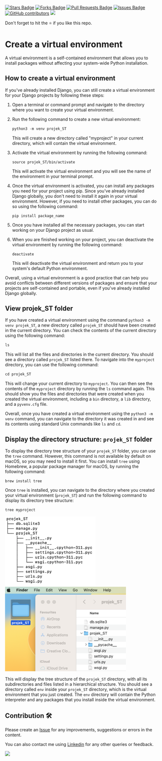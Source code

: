 <a href="https://github.com/drshahizan/learn-django/stargazers"><img src="https://img.shields.io/github/stars/drshahizan/learn-django" alt="Stars Badge"/></a>
<a href="https://github.com/drshahizan/learn-django/network/members"><img src="https://img.shields.io/github/forks/drshahizan/learn-django" alt="Forks Badge"/></a>
<a href="https://github.com/drshahizan/learn-django/pulls"><img src="https://img.shields.io/github/issues-pr/drshahizan/learn-django" alt="Pull Requests Badge"/></a>
<a href="https://github.com/drshahizan/learn-django/issues"><img src="https://img.shields.io/github/issues/drshahizan/learn-django" alt="Issues Badge"/></a>
<a href="https://github.com/drshahizan/learn-django/graphs/contributors"><img alt="GitHub contributors" src="https://img.shields.io/github/contributors/drshahizan/learn-django?color=2b9348"></a>
![](https://visitor-badge.glitch.me/badge?page_id=drshahizan/learn-django)

Don't forget to hit the :star: if you like this repo.

# Create a virtual environment
A virtual environment is a self-contained environment that allows you to install packages without affecting your system-wide Python installation. 

## How to create a virtual environment
If you've already installed Django, you can still create a virtual environment for your Django projects by following these steps:

1. Open a terminal or command prompt and navigate to the directory where you want to create your virtual environment.

2. Run the following command to create a new virtual environment:
   ```python
   python3 -m venv projek_ST
   ```
   This will create a new directory called "myproject" in your current directory, which will contain the virtual environment.

3. Activate the virtual environment by running the following command:
   ```
   source projek_ST/bin/activate
   ```
   This will activate the virtual environment and you will see the name of the environment in your terminal prompt.

4. Once the virtual environment is activated, you can install any packages you need for your project using pip. Since you've already installed Django globally, you don't need to install it again in your virtual environment. However, if you need to install other packages, you can do so using the following command:
   ```
   pip install package_name
   ```

5. Once you have installed all the necessary packages, you can start working on your Django project as usual.

6. When you are finished working on your project, you can deactivate the virtual environment by running the following command:
   ```
   deactivate
   ```
   This will deactivate the virtual environment and return you to your system's default Python environment.

Overall, using a virtual environment is a good practice that can help you avoid conflicts between different versions of packages and ensure that your projects are self-contained and portable, even if you've already installed Django globally.

## View projek_ST folder
If you have created a virtual environment using the command `python3 -m venv projek_ST`, a new directory called `projek_ST` should have been created in the current directory. You can check the contents of the current directory using the following command:

```python
ls
```

This will list all the files and directories in the current directory. You should see a directory called `projek_ST` listed there. To navigate into the `myproject` directory, you can use the following command:

```python
cd projek_ST
```

This will change your current directory to `myproject`. You can then see the contents of the `myproject` directory by running the `ls` command again. This should show you the files and directories that were created when you created the virtual environment, including a `bin` directory, a `lib` directory, and a `pyvenv.cfg` file.

Overall, once you have created a virtual environment using the `python3 -m venv` command, you can navigate to the directory it was created in and see its contents using standard Unix commands like `ls` and `cd`.

## Display the directory structure: `projek_ST` folder
To display the directory tree structure of your `projek_ST` folder, you can use the `tree` command. However, this command is not available by default on macOS, so you may need to install it first. You can install `tree` using Homebrew, a popular package manager for macOS, by running the following command:

```
brew install tree
```

Once `tree` is installed, you can navigate to the directory where you created your virtual environment (`projek_ST`) and run the following command to display its directory tree structure:

```
tree myproject
```
<img src="tree.png" width="300" />

<img src="projek_ST.png" width="400" />

This will display the tree structure of the `projek_ST` directory, with all its subdirectories and files listed in a hierarchical structure. You should see a directory called `env` inside your `projek_ST` directory, which is the virtual environment that you just created. The `env` directory will contain the Python interpreter and any packages that you install inside the virtual environment.

## Contribution 🛠️
Please create an [Issue](https://github.com/drshahizan/learn-django/issues) for any improvements, suggestions or errors in the content.

You can also contact me using [Linkedin](https://www.linkedin.com/in/drshahizan/) for any other queries or feedback.

![](https://visitor-badge.glitch.me/badge?page_id=drshahizan)
